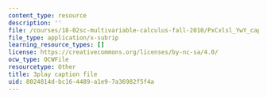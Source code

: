 ```yaml
---
content_type: resource
description: ''
file: /courses/18-02sc-multivariable-calculus-fall-2010/PxCxlsl_YwY_captions.vtt
file_type: application/x-subrip
learning_resource_types: []
license: https://creativecommons.org/licenses/by-nc-sa/4.0/
ocw_type: OCWFile
resourcetype: Other
title: 3play caption file
uid: 8024814d-bc16-4489-a1e9-7a36982f5f4a
---
```

